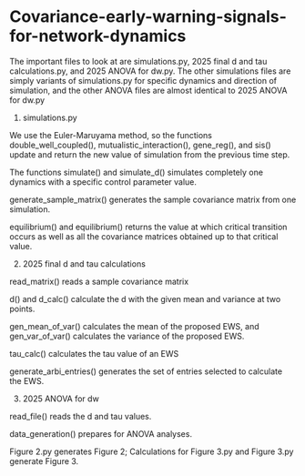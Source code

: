 # Covariance-early-warning-signals-for-network-dynamics

The important files to look at are simulations.py, 2025 final d and tau calculations.py, and 2025 ANOVA for dw.py. The other simulations files are simply variants of simulations.py for specific dynamics and direction of simulation, and the other ANOVA files are almost identical to 2025 ANOVA for dw.py

1. simulations.py

We use the Euler-Maruyama method, so the functions double_well_coupled(), mutualistic_interaction(), gene_reg(), and sis() update and return the new value of simulation from the previous time step. 

The functions simulate() and simulate_d() simulates completely one dynamics with a specific control parameter value.

generate_sample_matrix() generates the sample covariance matrix from one simulation.

equilibrium() and equilibrium() returns the value at which critical transition occurs as well as all the covariance matrices obtained up to that critical value.

2. 2025 final d and tau calculations

read_matrix() reads a sample covariance matrix

d() and d_calc() calculate the d with the given mean and variance at two points.

gen_mean_of_var() calculates the mean of the proposed EWS, and gen_var_of_var() calculates the variance of the proposed EWS.

tau_calc() calculates the tau value of an EWS

generate_arbi_entries() generates the set of entries selected to calculate the EWS.
   
3. 2025 ANOVA for dw

read_file() reads the d and tau values.

data_generation() prepares for ANOVA analyses.

Figure 2.py generates Figure 2; Calculations for Figure 3.py and Figure 3.py generate Figure 3.



 
